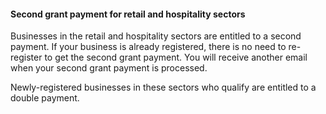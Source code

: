 ####  **Second grant payment for retail and hospitality sectors**

Businesses in the retail and hospitality sectors are entitled to a second
payment. If your business is already registered, there is no need to re-
register to get the second grant payment. You will receive another email when
your second grant payment is processed.

Newly-registered businesses in these sectors who qualify are entitled to a
double payment.
